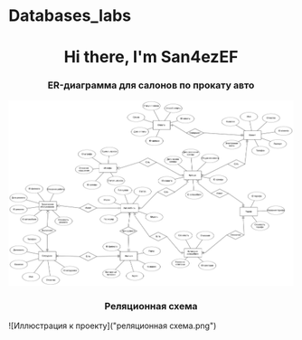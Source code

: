 # Databases_labs
<h1 align="center">Hi there, I'm San4ezEF</a> 

<h3 align="center">ER-диаграмма для салонов по прокату авто</h3>

![Иллюстрация к проекту](ER-диаграмма.png)

<h3 align="center">Реляционная схема</h3>

![Иллюстрация к проекту]("реляционная схема.png")
